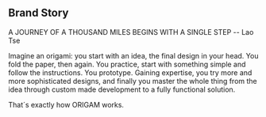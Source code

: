 ## Brand Story

A JOURNEY OF A THOUSAND MILES BEGINS WITH A SINGLE STEP
-- Lao Tse

Imagine an origami: you start with an idea, the final design in your head. You fold the paper, then again. You practice, start with something simple and follow the instructions. You prototype. Gaining expertise, you try more and more sophisticated designs, and finally you master the whole thing from the idea through custom made development to a fully functional solution.

That´s exactly how ORIGAM works.